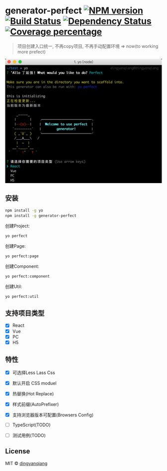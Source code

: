 # generator-perfect [![NPM version][npm-image]][npm-url] [![Build Status][travis-image]][travis-url] [![Dependency Status][daviddm-image]][daviddm-url] [![Coverage percentage][coveralls-image]][coveralls-url]
> 项目创建入口统一, 不再copy项目, 不再手动配置环境 => now(to working more prefect)

![image](./screenshot.jpg)

## 安装

```bash
npm install -g yo
npm install -g generator-perfect
```

创建Project:
```bash
yo perfect
```
创建Page:
```bash
yo perfect:page
```
创建Component:
```bash
yo perfect:component
```
创建Util:
```bash
yo perfect:util
```

## 支持项目类型
 * [X] React
 * [X] Vue
 * [X] PC
 * [X] H5

## 特性

* [X] 可选择Less Lass Css
* [X] 默认开启 CSS moduel
* [X] 热替换(Hot Replace)
* [X] 样式前缀(AutoPrefixer)
* [X] 支持浏览器版本可配置(Browsers Config)
* [ ] TypeScript(TODO)
* [ ] 测试用例(TODO)


## License

MIT © [dingyanqiang](https://github.com/dingyanqiang)


[npm-image]: https://badge.fury.io/js/generator-perfect.svg
[npm-url]: https://npmjs.org/package/generator-perfect
[travis-image]: https://travis-ci.org/dingyanqiang/generator-perfect.svg?branch=master
[travis-url]: https://travis-ci.org/dingyanqiang/generator-perfect
[daviddm-image]: https://david-dm.org/dingyanqiang/generator-perfect.svg?theme=shields.io
[daviddm-url]: https://david-dm.org/dingyanqiang/generator-perfect
[coveralls-image]: https://coveralls.io/repos/dingyanqiang/generator-perfect/badge.svg
[coveralls-url]: https://coveralls.io/r/dingyanqiang/generator-perfect